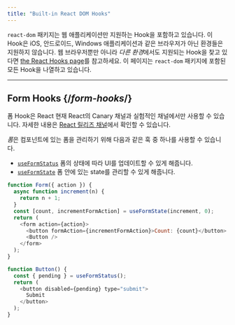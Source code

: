 ```yaml
---
title: "Built-in React DOM Hooks"
---
```


<Intro>

`react-dom` 패키지는 웹 애플리케이션만 지원하는 Hook을 포함하고 있습니다. 이 Hook은 iOS, 안드로이드, Windows 애플리케이션과 같은 브라우저가 아닌 환경들은 지원하지 않습니다. 웹 브라우저뿐만 아니라 *다른 환경*에서도 지원되는 Hook을 찾고 있다면 [the React Hooks page](/reference/react)를 참고하세요. 이 페이지는 `react-dom` 패키지에 포함된 모든 Hook을 나열하고 있습니다.

</Intro>

---

## Form Hooks {/*form-hooks*/}

<Canary>

폼 Hook은 React 현재 React의 Canary 채널과 실험적인 채널에서만 사용할 수 있습니다. 자세한 내용은 [React 릴리즈 채널](/community/versioning-policy#all-release-channels)에서 확인할 수 있습니다.

</Canary>

*폼*은 컴포넌트에 있는 폼을 관리하기 위해 다음과 같은 훅 중 하나를 사용할 수 있습니다.

* [`useFormStatus`](/reference/react-dom/hooks/useFormStatus) 폼의 상태에 따라 UI를 업데이트할 수 있게 해줍니다.
* [`useFormState`](/reference/react-dom/hooks/useFormState) 폼 안에 있는 state를 관리할 수 있게 해줍니다.

```js
function Form({ action }) {
  async function increment(n) {
    return n + 1;
  }
  const [count, incrementFormAction] = useFormState(increment, 0);
  return (
    <form action={action}>
      <button formAction={incrementFormAction}>Count: {count}</button>
      <Button />
    </form>
  );
}

function Button() {
  const { pending } = useFormStatus();
  return (
    <button disabled={pending} type="submit">
      Submit
    </button>
  );
}
```

